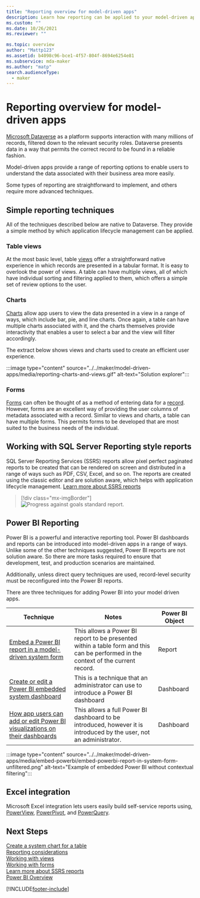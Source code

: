 ```yaml
---
title: "Reporting overview for model-driven apps" 
description: Learn how reporting can be applied to your model-driven app.
ms.custom: ""
ms.date: 10/26/2021
ms.reviewer: ""

ms.topic: overview
author: "Mattp123"
ms.assetid: b4098c96-bce1-4f57-804f-8694e6254e81
ms.subservice: mda-maker
ms.author: "matp"
search.audienceType: 
  - maker
---
```

# Reporting overview for model-driven apps



[Microsoft Dataverse](model-driven-app-glossary.md#dataverse) as a platform supports interaction with many millions of records, filtered down to the relevant security roles. Dataverse presents data in a way that permits the correct record to be found in a reliable fashion.

Model-driven apps provide a range of reporting options to enable users to understand the data associated with their business area more easily.  

Some types of reporting are straightforward to implement, and others require more advanced techniques.

## Simple reporting techniques

All of the techniques described below are native to Dataverse. They provide a simple method by which application lifecycle management can be applied.

### Table views

At the most basic level, table [views](model-driven-app-glossary.md#view) offer a straightforward native experience in which records are presented in a tabular format. It is easy to overlook the power of views. A table can have multiple views, all of which have individual sorting and filtering applied to them, which offers a simple set of review options to the user.

### Charts

[Charts](model-driven-app-glossary.md#chart) allow app users to view the data presented in a view in a range of ways, which include bar, pie, and line charts.  Once again, a table can have multiple charts associated with it, and the charts themselves provide interactivity that enables a user to select a bar and the view will filter accordingly.

The extract below shows views and charts used to create an efficient user experience.

:::image type="content" source="../../maker/model-driven-apps/media/reporting-charts-and-views.gif" alt-text="Solution explorer":::

### Forms

[Forms](model-driven-app-glossary.md#form) can often be thought of as a method of entering data for a [record](model-driven-app-glossary.md#record). However, forms are an excellent way of providing the user columns of metadata associated with a record.  Similar to views and charts, a table can have multiple forms. This permits forms to be developed that are most suited to the business needs of the individual.

## Working with SQL Server Reporting style reports

SQL Server Reporting Services (SSRS) reports allow pixel perfect paginated reports to be created that can be rendered on screen and distributed in a range of ways such as PDF, CSV, Excel, and so on. The reports are created using the classic editor and are solution aware, which helps with application lifecycle management.  [Learn more about SSRS reports](add-reporting-to-app.md)

> [!div class="mx-imgBorder"] 
> ![Progress against goals standard report.](media/progress-against-goals-report.png "Progress against goals standard report")

## Power BI Reporting

Power BI is a powerful and interactive reporting tool. Power BI dashboards and reports can be introduced into model-driven apps in a range of ways. Unlike some of the other techniques suggested, Power BI reports are not solution aware. So there are more tasks required to ensure that development, test, and production scenarios are maintained.

Additionally, unless direct query techniques are used, record-level security must be reconfigured into the Power BI reports.

There are three techniques for adding Power BI into your model driven apps.

|Technique|Notes|Power BI Object|
|---------|--------------|------------|
|[Embed a Power BI report in a model-driven system form](embed-powerbi-report-in-system-form.md)|This allows a Power BI report to be presented within a table form and this can be performed in the context of the current record.|Report|
|[Create or edit a Power BI embedded system dashboard](create-edit-powerbi-embedded-page.md)|This is a technique that an administrator can use to introduce a Power BI dashboard|Dashboard|
|[How app users can add or edit Power BI visualizations on their dashboards](../../user/add-powerbi-dashboards.md)|This allows a full Power BI dashboard to be introduced, however it is introduced by the user, not an administrator.|Dashboard|

:::image type="content" source="../../maker/model-driven-apps/media/embed-powerbi/embed-powerbi-report-in-system-form-unfiltered.png" alt-text="Example of embedded Power BI without contextual filtering":::

## Excel integration

Microsoft Excel integration lets users easily build self-service reports using, [PowerView](https://support.office.com/article/power-view-overview-and-learning-5380e429-3ee0-4be2-97b7-64d7930020b6), [PowerPivot](https://support.office.com/article/power-pivot-overview-and-learning-f9001958-7901-4caa-ad80-028a6d2432ed), and [PowerQuery](https://support.office.com/article/power-query-overview-and-learning-ed614c81-4b00-4291-bd3a-55d80767f81d).

## Next Steps

[Create a system chart for a table](create-edit-system-chart.md)<br/>
[Reporting considerations](reporting-considerations.md)<br/>
[Working with views](create-edit-views.md)<br/>
[Working with forms](create-and-edit-forms.md)<br/>
[Learn more about SSRS reports](add-reporting-to-app.md)<br/>
[Power BI Overview](use-power-bi.md)<br/>

[!INCLUDE[footer-include](../../includes/footer-banner.md)]
